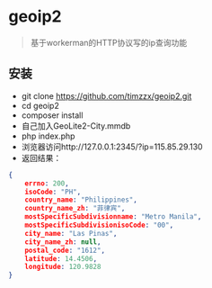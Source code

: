 # geoip2

> 基于workerman的HTTP协议写的ip查询功能<br />

## 安装

+ git clone https://github.com/timzzx/geoip2.git
+ cd geoip2
+ composer install
+ 自己加入GeoLite2-City.mmdb
+ php index.php
+ 浏览器访问http://127.0.0.1:2345/?ip=115.85.29.130
+ 返回结果：

```json
{
    errno: 200,
    isoCode: "PH",
    country_name: "Philippines",
    country_name_zh: "菲律宾",
    mostSpecificSubdivisionname: "Metro Manila",
    mostSpecificSubdivisionisoCode: "00",
    city_name: "Las Pinas",
    city_name_zh: null,
    postal_code: "1612",
    latitude: 14.4506,
    longitude: 120.9828
}
```
